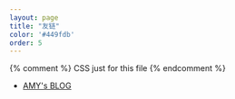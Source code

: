 ```yaml
---
layout: page
title: "友链"
color: '#449fdb'
order: 5
---
```


{% comment %}
  CSS just for this file
{% endcomment %}

<style>
  small {
    color: #999;
  }
</style>


* [AMY's BLOG](http://banyaner.github.io)
